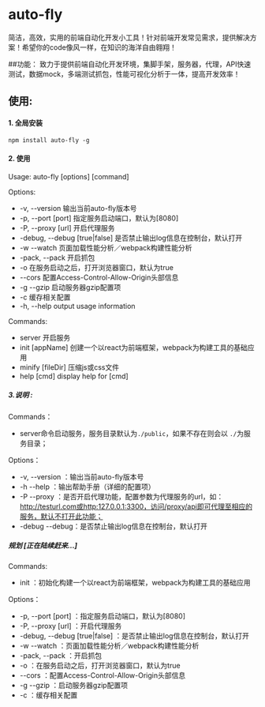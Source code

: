 # auto-fly
简洁，高效，实用的前端自动化开发小工具！针对前端开发常见需求，提供解决方案！希望你的code像风一样，在知识的海洋自由翱翔！

##功能：
致力于提供前端自动化开发环境，集脚手架，服务器，代理，API快速测试，数据mock，多端测试抓包，性能可视化分析于一体，提高开发效率！

## 使用:
#### 1. 全局安装
`npm install auto-fly -g`

#### 2. 使用
Usage: auto-fly [options] [command]  

Options:
- -v, --version                 输出当前auto-fly版本号  
- -p, --port [port]             指定服务启动端口，默认为[8080]  
- -P, --proxy [url]             开启代理服务  
- -debug, --debug [true|false]  是否禁止输出log信息在控制台，默认打开  
- -w --watch                    页面加载性能分析／webpack构建性能分析  
- -pack, --pack                 开启抓包  
- -o                            在服务启动之后，打开浏览器窗口，默认为true  
- --cors                        配置Access-Control-Allow-Origin头部信息  
- -g --gzip                     启动服务器gzip配置项  
- -c                            缓存相关配置  
- -h, --help                    output usage information  

Commands:  
- server                        开启服务  
- init [appName]                创建一个以react为前端框架，webpack为构建工具的基础应用   
- minify [fileDir]              压缩js或css文件  
- help [cmd]                    display help for [cmd]  

##### 3.说明 :  
Commands：  
- server命令启动服务，服务目录默认为`./public`，如果不存在则会以 `./`为服务目录；  

Options：  
- -v, --version   ：输出当前auto-fly版本号  
- -h --help     ：输出帮助手册（详细的配置项）  
- -P --proxy    ：是否开启代理功能，配置参数为代理服务的url，如：http://testurl.com或http:127.0.0.1:3300，访问/proxy/api即可代理至相应的服务，默认不打开此功能；  
- -debug --debug：是否禁止输出log信息在控制台，默认打开  

##### 规划 [正在陆续赶来...]  
Commands:  
- init                          ：初始化构建一个以react为前端框架，webpack为构建工具的基础应用  

Options：  
- -p, --port [port]             ：指定服务启动端口，默认为[8080]  
- -P, --proxy [url]             ：开启代理服务  
- -debug, --debug [true|false]  ：是否禁止输出log信息在控制台，默认打开  
- -w --watch                    ：页面加载性能分析／webpack构建性能分析  
- -pack, --pack                 ：开启抓包  
- -o                            ：在服务启动之后，打开浏览器窗口，默认为true  
- --cors                        ：配置Access-Control-Allow-Origin头部信息  
- -g --gzip                     ：启动服务器gzip配置项  
- -c                            ：缓存相关配置  